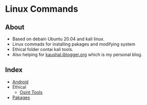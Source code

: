 # Linux Commands

## About

* Based on debain Ubuntu 20.04 and kali linux.
* Linux commads for installing pakages and modifying system
* Ethical folder contai kali tools.
* Also helping for [kaushal.iblogger.org](http://kaushal.iblogger.org/) which is my personal blog.

## Index

* [Android](Android/README.md)
* Ethical
  * [Osint Tools](Ethical/osint_tool/README.md)
* [Pakages](Pakages/README.md)
